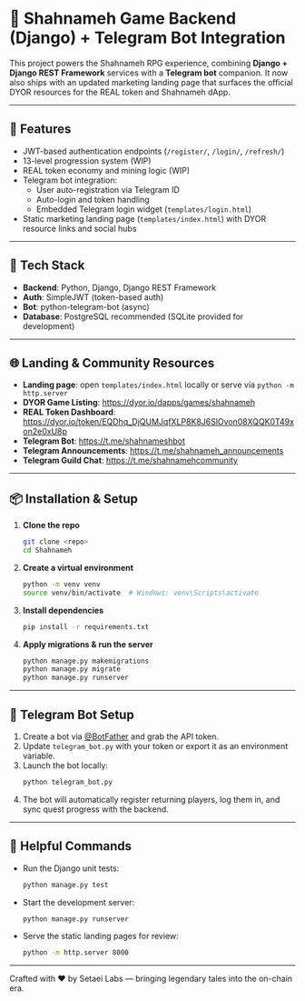 # 🏰 Shahnameh Game Backend (Django) + Telegram Bot Integration

This project powers the Shahnameh RPG experience, combining **Django + Django REST Framework** services with a **Telegram bot** companion. It now also ships with an updated marketing landing page that surfaces the official DYOR resources for the REAL token and Shahnameh dApp.

---

## 🚀 Features

- JWT-based authentication endpoints (`/register/`, `/login/`, `/refresh/`)
- 13-level progression system (WIP)
- REAL token economy and mining logic (WIP)
- Telegram bot integration:
  - User auto-registration via Telegram ID
  - Auto-login and token handling
  - Embedded Telegram login widget (`templates/login.html`)
- Static marketing landing page (`templates/index.html`) with DYOR resource links and social hubs

---

## 🧰 Tech Stack

- **Backend**: Python, Django, Django REST Framework
- **Auth**: SimpleJWT (token-based auth)
- **Bot**: python-telegram-bot (async)
- **Database**: PostgreSQL recommended (SQLite provided for development)

---

## 🌐 Landing & Community Resources

- **Landing page**: open `templates/index.html` locally or serve via `python -m http.server`
- **DYOR Game Listing**: https://dyor.io/dapps/games/shahnameh
- **REAL Token Dashboard**: https://dyor.io/token/EQDhq_DjQUMJqfXLP8K8J6SlOvon08XQQK0T49xon2e0xU8p
- **Telegram Bot**: https://t.me/shahnameshbot
- **Telegram Announcements**: https://t.me/shahnameh_announcements
- **Telegram Guild Chat**: https://t.me/shahnamehcommunity

---

## 📦 Installation & Setup

1. **Clone the repo**
   ```bash
   git clone <repo>
   cd Shahnameh
   ```
2. **Create a virtual environment**
   ```bash
   python -m venv venv
   source venv/bin/activate  # Windows: venv\Scripts\activate
   ```
3. **Install dependencies**
   ```bash
   pip install -r requirements.txt
   ```
4. **Apply migrations & run the server**
   ```bash
   python manage.py makemigrations
   python manage.py migrate
   python manage.py runserver
   ```

---

## 🤖 Telegram Bot Setup

1. Create a bot via [@BotFather](https://t.me/BotFather) and grab the API token.
2. Update `telegram_bot.py` with your token or export it as an environment variable.
3. Launch the bot locally:
   ```bash
   python telegram_bot.py
   ```
4. The bot will automatically register returning players, log them in, and sync quest progress with the backend.

---

## 🧪 Helpful Commands

- Run the Django unit tests:
  ```bash
  python manage.py test
  ```
- Start the development server:
  ```bash
  python manage.py runserver
  ```
- Serve the static landing pages for review:
  ```bash
  python -m http.server 8000
  ```

---

Crafted with ❤️ by Setaei Labs — bringing legendary tales into the on-chain era.
